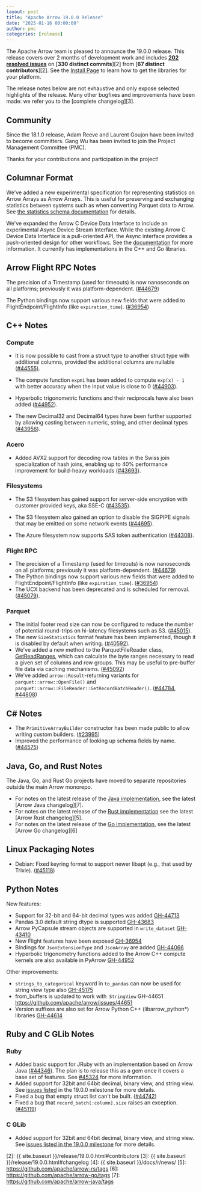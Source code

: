 ```yaml
---
layout: post
title: "Apache Arrow 19.0.0 Release"
date: "2025-01-16 00:00:00"
author: pmc
categories: [release]
---
```

<!--
{% comment %}
Licensed to the Apache Software Foundation (ASF) under one or more
contributor license agreements.  See the NOTICE file distributed with
this work for additional information regarding copyright ownership.
The ASF licenses this file to you under the Apache License, Version 2.0
(the "License"); you may not use this file except in compliance with
the License.  You may obtain a copy of the License at

http://www.apache.org/licenses/LICENSE-2.0

Unless required by applicable law or agreed to in writing, software
distributed under the License is distributed on an "AS IS" BASIS,
WITHOUT WARRANTIES OR CONDITIONS OF ANY KIND, either express or implied.
See the License for the specific language governing permissions and
limitations under the License.
{% endcomment %}
-->

The Apache Arrow team is pleased to announce the 19.0.0 release. This release
covers over 2 months of development work and includes [**202 resolved
issues**][1] on [**330 distinct commits**][2] from [**67 distinct
contributors**][2]. See the [Install Page](https://arrow.apache.org/install/) to
learn how to get the libraries for your platform.

The release notes below are not exhaustive and only expose selected highlights
of the release. Many other bugfixes and improvements have been made: we refer
you to the [complete changelog][3].

## Community

Since the 18.1.0 release, Adam Reeve and Laurent Goujon have been invited to
become committers. Gang Wu has been invited to join the Project Management
Committee (PMC).

Thanks for your contributions and participation in the project!

## Columnar Format

We've added a new experimental specification for representing statistics on
Arrow Arrays as Arrow Arrays. This is useful for preserving and exchanging
statistics between systems such as when converting Parquet data to Arrow. See
[the statistics schema
documentation](https://arrow.apache.org/docs/format/StatisticsSchema.html) for
details.

We've expanded the Arrow C Device Data Interface to include an experimental
Async Device Stream Interface. While the existing Arrow C Device Data Interface
is a pull-oriented API, the Async interface provides a push-oriented design for
other workflows. See the
[documentation](https://arrow.apache.org/docs/format/CDeviceDataInterface.html#async-device-stream-interface)
for more information. It currently has implementations in the C++ and Go
libraries.

## Arrow Flight RPC Notes

The precision of a Timestamp (used for timeouts) is now nanoseconds on all
platforms; previously it was platform-dependent.
([#44679](https://github.com/apache/arrow/issues/44679))

The Python bindings now support various new fields that were added to
FlightEndpoint/FlightInfo (like `expiration_time`).
([#36954](https://github.com/apache/arrow/issues/36954))

## C++ Notes

### Compute

- It is now possible to cast from a struct type to another struct type with
additional columns, provided the additional columns are nullable
([#44555)](https://github.com/apache/arrow/issues/44555).

- The compute function `expm1` has been added to compute `exp(x) - 1` with better
accuracy when the input value is close to 0
([#44903](https://github.com/apache/arrow/issues/44903)).
- Hyperbolic trigonometric functions and their reciprocals have also been added
([#44952](https://github.com/apache/arrow/issues/44952)).
- The new Decimal32 and Decimal64 types have been further supported by allowing
casting between numeric, string, and other decimal types
([#43956](https://github.com/apache/arrow/issues/43956)).

### Acero

- Added AVX2 support for decoding row tables in the Swiss join specialization of
hash joins, enabling up to 40% performance improvement for build-heavy workloads
([#43693](https://github.com/apache/arrow/issues/43693)).

### Filesystems

- The S3 filesystem has gained support for server-side encryption with customer
provided keys, aka SSE-C
([#43535](https://github.com/apache/arrow/issues/43535)).

- The S3 filesystem also gained an option to disable the SIGPIPE signals that may
be emitted on some network events
([#44695](https://github.com/apache/arrow/issues/44695)).

- The Azure filesystem now supports SAS token authentication
([#44308](https://github.com/apache/arrow/issues/44308)).

### Flight RPC

- The precision of a Timestamp (used for timeouts) is now nanoseconds on all
  platforms; previously it was platform-dependent.
  ([#44679](https://github.com/apache/arrow/issues/44679))
- The Python bindings now support various new fields that were added to
  FlightEndpoint/FlightInfo (like `expiration_time`).
  ([#36954](https://github.com/apache/arrow/issues/36954))
- The UCX backend has been deprecated and is scheduled for removal.
  ([#45079](https://github.com/apache/arrow/issues/45079)).

### Parquet

- The initial footer read size can now be configured to reduce the number of
potential round-trips on hi-latency filesystems such as S3. ([#45015](https://github.com/apache/arrow/issues/45015)).
- The new `SizeStatistics` format feature has been implemented, though it is
disabled by default when writing. ([#40592](https://github.com/apache/arrow/issues/40592)).
- We've added a new method to the ParquetFileReader class,
[GetReadRanges](https://arrow.apache.org/docs/cpp/api/formats.html#_CPPv4N7parquet17ParquetFileReader13GetReadRangesERKNSt6vectorIiEERKNSt6vectorIiEE7int64_t7int64_t),
which can calculate the byte ranges necessary to read a given set of columns and
row groups. This may be useful to pre-buffer file data via caching mechanisms.
([#45092](https://github.com/apache/arrow/issues/45092))
- We've added `arrow::Result`-returning variants for `parquet::arrow::OpenFile()`
and `parquet::arrow::FileReader::GetRecordBatchReader()`.
([#44784](https://github.com/apache/arrow/issues/44784),
[#44808](https://github.com/apache/arrow/issues/44808))

## C# Notes

- The `PrimitiveArrayBuilder` constructor has been made public to allow writing
  custom builders. ([#23995](https://github.com/apache/arrow/issues/23995))
- Improved the performance of looking up schema fields by name.
  ([#44575](https://github.com/apache/arrow/issues/44575))

## Java, Go, and Rust Notes

The Java, Go, and Rust Go projects have moved to separate repositories outside
the main Arrow monorepo.

- For notes on the latest release of the [Java implementation](https://github.com/apache/arrow-java), see the
latest [Arrow Java changelog][7].
- For notes on the latest release of the [Rust implementation](https://github.com/apache/arrow-rs) see the latest [Arrow Rust changelog][5].
- For notes on the
latest release of the [Go implementation](https://github.com/apache/arrow-go), see the latest [Arrow Go changelog][6]

## Linux Packaging Notes

- Debian: Fixed keyring format to support newer libapt (e.g., that used by
  Trixie). ([#45118](https://github.com/apache/arrow/issues/45118))

## Python Notes

New features:

* Support for 32-bit and 64-bit decimal types was added [GH-44713](https://github.com/apache/arrow/issues/44713)
* Pandas 3.0 default string dtype is supported [GH-43683](https://github.com/apache/arrow/issues/43683)
* Arrow PyCapsule stream objects are supported in `write_dataset` [GH-43410](https://github.com/apache/arrow/issues/43410)
* New Flight features have been exposed [GH-36954](https://github.com/apache/arrow/issues/36954)
* Bindings for `JsonExtensionType` and `JsonArray` are added [GH-44066](https://github.com/apache/arrow/issues/44066)
* Hyperbolic trigonometry functions added to the Arrow C++ compute kernels are also available in PyArrow [GH-44952](https://github.com/apache/arrow/issues/44952)

Other improvements:

* `strings_to_categorical` keyword in `to_pandas` can now be used for string view type also [GH-45175](https://github.com/apache/arrow/issues/45175)
* from_buffers is updated to work with` StringView` GH-44651 https://github.com/apache/arrow/issues/44651
* Version suffixes are also set for Arrow Python C++ (libarrow_python*) libraries [GH-44614](https://github.com/apache/arrow/issues/44614)

## Ruby and C GLib Notes

### Ruby

- Added basic support for JRuby with an implementation based on Arrow Java
  ([#44346](https://github.com/apache/arrow/pull/44346)). The plan is to release
  this as a gem once it covers a base set of features. See
  [#45324](https://github.com/apache/arrow/issues/45324) for more information.
- Added support for 32bit and 64bit decimal, binary view, and string view. See
  [issues
  listed](https://github.com/apache/arrow/issues?q=is%3Aclosed%20milestone%3A19.0.0%20label%3A%22Component%3A%20GLib%22)
  in the 19.0.0 milestone for more details.
- Fixed a bug that empty struct list can't be built.
  ([#44742](https://github.com/apache/arrow/issues/44742))
- Fixed a bug that `record_batch[:column].size` raises an exception.
  ([#45119](https://github.com/apache/arrow/issues/45119))

### C GLib

- Added support for 32bit and 64bit decimal, binary view, and string view. See
  [issues
  listed in the 19.0.0 milestone](https://github.com/apache/arrow/issues?q=is%3Aclosed%20milestone%3A19.0.0%20label%3A%22Component%3A%20GLib%22)
  for more details.


[1]: https://github.com/apache/arrow/milestone/66?closed=1
[2]: {{ site.baseurl }}/release/19.0.0.html#contributors
[3]: {{ site.baseurl }}/release/19.0.0.html#changelog
[4]: {{ site.baseurl }}/docs/r/news/
[5]: https://github.com/apache/arrow-rs/tags
[6]: https://github.com/apache/arrow-go/tags
[7]: https://github.com/apache/arrow-java/tags
